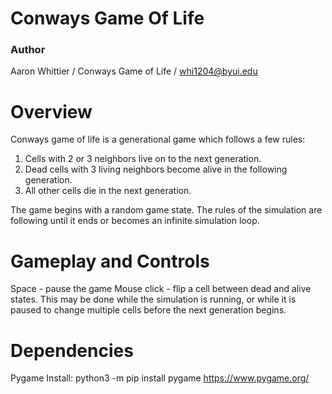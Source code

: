 # Conways Game Of Life
### Author
Aaron Whittier
 / Conways Game of Life / whi1204@byui.edu

# Overview
Conways game of life is a generational game which follows a few rules:
 1. Cells with 2 or 3 neighbors live on to the next generation.
 2. Dead cells with 3 living neighbors become alive in the following generation.
 3. All other cells die in the next generation.
 
 The game begins with a random game state. The rules of the simulation are following until it ends or becomes an infinite simulation loop.
 
 # Gameplay and Controls
 Space - pause the game
 Mouse click - flip a cell between dead and alive states. This may be done while the simulation is running, or while it is paused to change multiple cells before the next generation begins.

# Dependencies
Pygame
Install: python3 -m pip install pygame
https://www.pygame.org/
